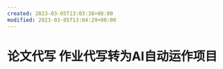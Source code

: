 ```yaml
---
created: 2023-03-05T13:03:38+08:00
modified: 2023-03-05T13:04:29+08:00
---
```


# 论文代写 作业代写转为AI自动运作项目

